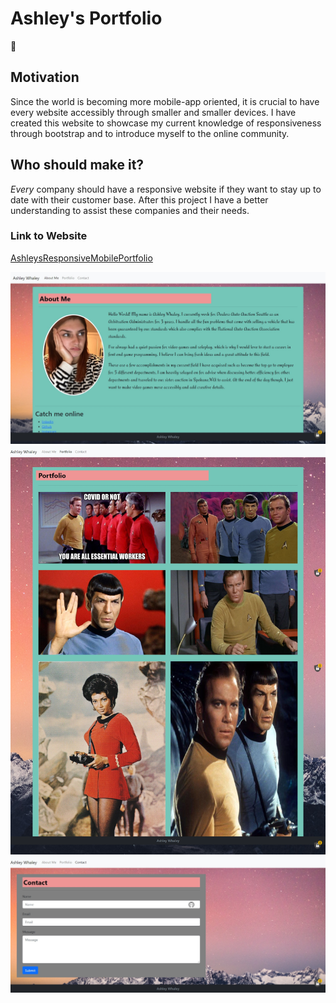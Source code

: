 # Ashley's Portfolio
:star_struck:

## Motivation

Since the world is becoming more mobile-app oriented, it is crucial to have every website accessibly through smaller and smaller devices. I have created this website to showcase my current knowledge of responsiveness through bootstrap and to introduce myself to the online community.

## Who should make it?
*Every* company should have a responsive website if they want to stay up to date with their customer base. After this project I have a better understanding to assist these companies and their needs. 

### Link to Website
[AshleysResponsiveMobilePortfolio](https://ashleywhaley.github.io/Portfolio/)

![aboutme](images/aboutme.jpg)
![portfolio](images/portfolio.jpg)
![contact](images/contact.jpg)

